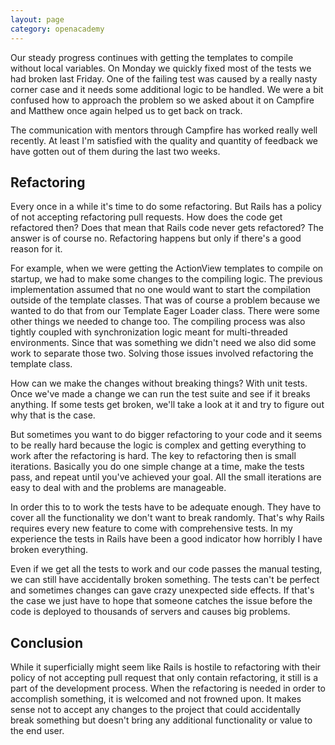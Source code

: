 ```yaml
---
layout: page
category: openacademy
---
```


Our steady progress continues with getting the templates to compile without local variables. On Monday we quickly fixed most of the tests we had broken last Friday. One of the failing test was caused by a really nasty corner case and it needs some additional logic to be handled. We were a bit confused how to approach the problem so we asked about it on Campfire and Matthew once again helped us to get back on track.

The communication with mentors through Campfire has worked really well recently. At least I'm satisfied with the quality and quantity of feedback we have gotten out of them during the last two weeks.

## Refactoring

Every once in a while it's time to do some refactoring. But Rails has a policy of not accepting refactoring pull requests. How does the code get refactored then? Does that mean that Rails code never gets refactored? The answer is of course no. Refactoring happens but only if there's a good reason for it.

For example, when we were getting the ActionView templates to compile on startup, we had to make some changes to the compiling logic. The previous implementation assumed that no one would want to start the compilation outside of the template classes. That was of course a problem because we wanted to do that from our Template Eager Loader class. There were some other things we needed to change too. The compiling process was also tightly coupled with synchronization logic meant for multi-threaded environments. Since that was something we didn't need we also did some work to separate those two. Solving those issues involved refactoring the template class.

How can we make the changes without breaking things? With unit tests. Once we've made a change we can run the test suite and see if it breaks anything. If some tests get broken, we'll take a look at it and try to figure out why that is the case.

But sometimes you want to do bigger refactoring to your code and it seems to be really hard because the logic is complex and getting everything to work after the refactoring is hard. The key to refactoring then is small iterations. Basically you do one simple change at a time, make the tests pass, and repeat until you've achieved your goal. All the small iterations are easy to deal with and the problems are manageable.

In order this to to work the tests have to be adequate enough. They have to cover all the functionality we don't want to break randomly. That's why  Rails requires every new feature to come with comprehensive tests. In my experience the tests in Rails have been a good indicator how horribly I have broken everything.

Even if we get all the tests to work and our code passes the manual testing, we can still have accidentally broken something. The tests can't be perfect and sometimes changes can gave crazy unexpected side effects. If that's the case we just have to hope that someone catches the issue before the code is deployed to thousands of servers and causes big problems.

## Conclusion

While it superficially might seem like Rails is hostile to refactoring with their policy of not accepting pull request that only contain refactoring, it still is a part of the development process. When the refactoring is needed in order to accomplish something, it is welcomed and not frowned upon. It makes sense not to accept any changes to the project that could accidentally break something but doesn't bring any additional functionality or value to the end user.
